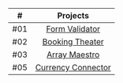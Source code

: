 | #     |Projects|
| :---: | :---: |
|#01|[Form Validator](./01-Form_Validator/)|
|#02|[Booking Theater](./02-Booking_Theater/)|
|#03|[Array Maestro](./03-Array_Maestro/)|
|#05|[Currency Connector](./05-Currency_Connector/)|
